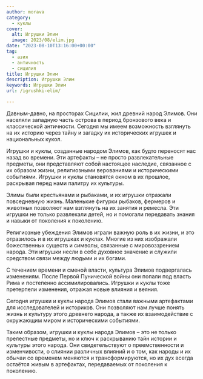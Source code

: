 ```yaml
---
author: morava
category:
  - куклы
cover:
  alt: Игрушки Элим
  image: 2023/08/elim.jpg
date: "2023-08-10T13:16:00+00:00"
tag:
  - азия
  - античность
  - сицилия
title: Игрушки Элим
description: Игрушки Элим
keywords: Игрушки Элим
url: /igrushki-elim/

---
```

Давным-давно, на просторах Сицилии, жил древний народ Элимов. Они населяли западную часть острова в период бронзового века и классической античности. Сегодня мы имеем возможность взглянуть на их историю через тайну и загадку их исторических игрушек и национальных кукол.

Игрушки и куклы, созданные народом Элимов, как будто переносят нас назад во времени. Эти артефакты – не просто развлекательные предметы, они представляют собой настоящее наследие, связанное с их образом жизни, религиозными верованиями и историческими событиями. Игрушки и куклы становятся окном в их прошлое, раскрывая перед нами палитру их культуры.

Элимы были крестьянами и рыбаками, и их игрушки отражали повседневную жизнь. Маленькие фигурки рыбаков, фермеров и животных позволяют нам взглянуть на их занятия и ремесла. Эти игрушки не только развлекали детей, но и помогали передавать знания и навыки от поколения к поколению.

Религиозные убеждения Элимов играли важную роль в их жизни, и это отразилось и в их игрушках и куклах. Многие из них изображали божественных существ и символы, связанные с мировоззрением народа. Эти игрушки несли в себе духовное значение и служили средством связи между людьми и их богами.

С течением времени и сменой власти, культура Элимов подвергалась изменениям. После Первой Пунической войны они попали под власть Рима и постепенно ассимилировались. Игрушки и куклы тоже претерпели изменения, отражая новые влияния и веяния.

Сегодня игрушки и куклы народа Элимов стали важными артефактами для исследователей и историков. Они позволяют нам лучше понять жизнь и культуру этого древнего народа, а также их взаимодействие с окружающим миром и историческими событиями.

Таким образом, игрушки и куклы народа Элимов – это не только прелестные предметы, но и ключ к раскрыванию тайн истории и культуры этого народа. Они свидетельствуют о преемственности и изменчивости, о слиянии различных влияний и о том, как народы и их обычаи со временем меняются и трансформируются, но их дух всегда остаётся живым в артефактах, передаваемых от поколения к поколению.
